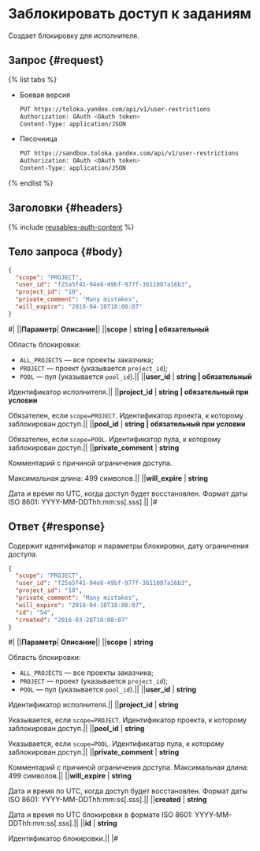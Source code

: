 # Заблокировать доступ к заданиям

Создает блокировку для исполнителя.

## Запрос {#request}

{% list tabs %}

- Боевая версия

  ```bash
  PUT https://toloka.yandex.com/api/v1/user-restrictions
  Authorization: OAuth <OAuth token>
  Content-Type: application/JSON
  ```

- Песочница

  ```bash
  PUT https://sandbox.toloka.yandex.com/api/v1/user-restrictions
  Authorization: OAuth <OAuth token>
  Content-Type: application/JSON
  ```
{% endlist %}

## Заголовки {#headers}

{% include [reusables-auth-content](../_includes/reusables/id-reusables/auth-content.md) %}


## Тело запроса {#body}

```json
{
  "scope": "PROJECT",
  "user_id": "f25a5f41-94e8-49bf-977f-3611087a16b3",
  "project_id": "10",
  "private_comment": "Many mistakes",
  "will_expire": "2016-04-10T18:08:07"
}
```


#|
||**Параметр**| **Описание**||
||**scope** | **string \| обязательный**

Область блокировки:
- `ALL_PROJECTS` — все проекты заказчика;
- `PROJECT` — проект (указывается `project_id`);
- `POOL` — пул (указывается `pool_id`).||
||**user_id** | **string \| обязательный**

Идентификатор исполнителя.||
||**project_id** | **string \| обязательный при условии**

Обязателен, если `scope=PROJECT`.
Идентификатор проекта, к которому заблокирован доступ.||
||**pool_id** | **string \| обязательный при условии**

Обязателен, если `scope=POOL`.
Идентификатор пула, к которому заблокирован доступ.||
||**private_comment** | **string**

Комментарий с причиной ограничения доступа.

Максимальная длина: 499 символов.||
||**will_expire** | **string**

Дата и время по UTC, когда доступ будет восстановлен. Формат даты ISO 8601: YYYY-MM-DDThh:mm:ss[.sss].||
|#


## Ответ {#response}

Содержит идентификатор и параметры блокировки, дату ограничения доступа.

```json
{
  "scope": "PROJECT",
  "user_id": "f25a5f41-94e8-49bf-977f-3611087a16b3",
  "project_id": "10",
  "private_comment": "Many mistakes",
  "will_expire": "2016-04-10T18:08:07",
  "id": "54",
  "created": "2016-03-28T18:08:07"
}
```


#|
||**Параметр**| **Описание**||
||**scope** | **string**

Область блокировки:
- `ALL_PROJECTS` — все проекты заказчика;
- `PROJECT` — проект (указывается `project_id`);
- `POOL` — пул (указывается `pool_id`).||
||**user_id** | **string**

Идентификатор исполнителя.||
||**project_id** | **string**

Указывается, если `scope=PROJECT`.
Идентификатор проекта, к которому заблокирован доступ.||
||**pool_id** | **string**

Указывается, если `scope=POOL`.
Идентификатор пула, к которому заблокирован доступ.||
||**private_comment** | **string**

Комментарий с причиной ограничения доступа.
Максимальная длина: 499 символов.||
||**will_expire** | **string**

Дата и время по UTC, когда доступ будет восстановлен. Формат даты ISO 8601: YYYY-MM-DDThh:mm:ss[.sss].||
||**created** | **string**

Дата и время по UTC блокировки в формате ISO 8601: YYYY-MM-DDThh:mm:ss[.sss].||
||**id** | **string**

Идентификатор блокировки.||
|#
